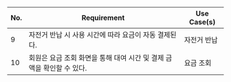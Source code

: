| No. | Requirement                                                           | Use Case(s) |
| --- | --------------------------------------------------------------------- | ----------- |
| 9   | 자전거 반납 시 사용 시간에 따라 요금이 자동 결제된다.                 | 자전거 반납 |
| 10  | 회원은 요금 조회 화면을 통해 대여 시간 및 결제 금액을 확인할 수 있다. | 요금 조회   |
